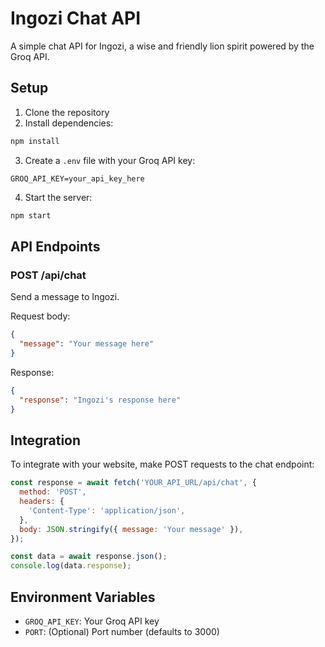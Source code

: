 # Ingozi Chat API

A simple chat API for Ingozi, a wise and friendly lion spirit powered by the Groq API.

## Setup

1. Clone the repository
2. Install dependencies:
```bash
npm install
```

3. Create a `.env` file with your Groq API key:
```
GROQ_API_KEY=your_api_key_here
```

4. Start the server:
```bash
npm start
```

## API Endpoints

### POST /api/chat
Send a message to Ingozi.

Request body:
```json
{
  "message": "Your message here"
}
```

Response:
```json
{
  "response": "Ingozi's response here"
}
```

## Integration

To integrate with your website, make POST requests to the chat endpoint:

```javascript
const response = await fetch('YOUR_API_URL/api/chat', {
  method: 'POST',
  headers: {
    'Content-Type': 'application/json',
  },
  body: JSON.stringify({ message: 'Your message' }),
});

const data = await response.json();
console.log(data.response);
```

## Environment Variables

- `GROQ_API_KEY`: Your Groq API key
- `PORT`: (Optional) Port number (defaults to 3000)

